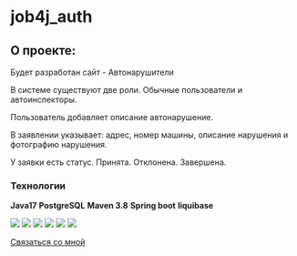 # job4j_auth
## О проекте:
Будет разработан сайт - Автонарушители

В системе существуют две роли. Обычные пользователи и автоинспекторы.

Пользователь добавляет описание автонарушение.

В заявлении указывает: адрес, номер машины, описание нарушения и фотографию нарушения.

У заявки есть статус. Принята. Отклонена. Завершена.

### Технологии

__Java17__
__PostgreSQL__
__Maven 3.8__
__Spring boot__
__liquibase__

![](https://img.shields.io/badge/Spring%20Boot-green) ![](https://img.shields.io/badge/Thymeleaf-green)
![](https://img.shields.io/badge/Bootstrap-violet) ![](https://img.shields.io/badge/Liquibase-red)
![](https://img.shields.io/badge/Sql2o-blue) ![](https://img.shields.io/badge/PostgreSQL-blue)

[Связаться со мной](https://t.me/BeerMaster93)